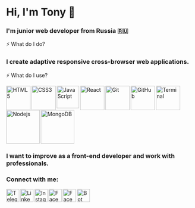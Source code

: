 # Hi, I'm Tony 👋

### I'm junior web developer from Russia :ru: <br>
:zap: What do I do? <br>

### I create adaptive responsive cross-browser web applications.

:zap: What do I use? <br>

<img align="left" alt="HTML5" width="65px" src="https://user-images.githubusercontent.com/54285416/136925005-6bbf0f97-6831-4b31-baae-91981b07b3d1.png" />
<img align="left" alt="CSS3" width="65px" src="https://user-images.githubusercontent.com/54285416/136925015-28bac4af-d465-4656-badb-c79acbb39e44.png" />
<img align="left" alt="JavaScript" width="60px" src="https://user-images.githubusercontent.com/54285416/136925026-0ddc79c0-a12f-4510-b7fc-e3ddb55ed416.png" />
<img align="left" alt="React" width="65px" src="https://user-images.githubusercontent.com/54285416/136925032-73d87144-308b-46bc-990f-eb2ae7c70ea9.png" />
<img align="left" alt="Git" width="65px" src="https://user-images.githubusercontent.com/54285416/136925467-c4cdc61b-b0bb-43a1-8583-f400cd74c8d9.png" />
<img align="left" alt="GitHub" width="65px" src="https://user-images.githubusercontent.com/54285416/136925512-e8d9161d-3819-4e07-83cb-a84b89cf3eb2.png" />
<img alt="Terminal" width="65px" src="https://user-images.githubusercontent.com/54285416/136925563-5f2bddfa-3ccd-4f69-b023-faff83f684ad.png" />
<img align="left" alt="Nodejs" width="90px" src="https://user-images.githubusercontent.com/54285416/136925068-9990dce8-1a62-40d0-bf46-1523e85b5250.png" />
<img alt="MongoDB" width="90px" src="https://user-images.githubusercontent.com/54285416/136925073-a1e420fa-d9d9-4064-8b2e-dafd4eb5ae7d.png" />

### I want to improve as a front-end developer and work with professionals.<br>

### Connect with me:

[<img align="left" alt="Telegram" width="35px" src="https://user-images.githubusercontent.com/54285416/136924674-3c1d7e74-ce0b-4e6c-8322-ca6074d15018.png" />][telegram]
[<img align="left" alt="LinkedIn" width="35px" src="https://user-images.githubusercontent.com/54285416/136924672-1f64492c-ab25-4c40-9f44-6a9582e1aa71.png" />][linkedin]
[<img align="left" alt="Instagram" width="35px" src="https://user-images.githubusercontent.com/54285416/136924667-c79f3b41-f555-4d9b-89aa-261cbf550b58.png" />][instagram]
[<img align="left" alt="Facebook" width="35px" src="https://user-images.githubusercontent.com/54285416/136924670-6eb234fb-ee00-48db-b929-a1e9a8e0f6bb.png"/>][facebook]
[<img align="left" alt="Facebook" width="35px" src="https://user-images.githubusercontent.com/54285416/136924614-08563dd9-817b-443f-b598-ed34faf113c4.png"/>][vk]
[<img align="left" alt="Bot" width="35px" src="https://user-images.githubusercontent.com/54285416/150486389-8a1d9130-7e9a-4576-a786-9e84dac713c5.png"/>][bot]

<br />
</details>

[telegram]: https://t.me/tonyvaits
[instagram]: https://www.instagram.com/tony_vaits/?hl=ru
[linkedin]: https://www.linkedin.com/in/tonyvaits/
[facebook]: https://www.facebook.com/tony.vaits/
[vk]: https://vk.com/tonyvaits/
[bot]: https://t.me/fb_for_tony_bot

<!---
Vaitsehovskiy-Tony/Vaitsehovskiy-Tony is a ✨ special ✨ repository because its `README.md` (this file) appears on your GitHub profile.
You can click the Preview link to take a look at your changes.
--->

